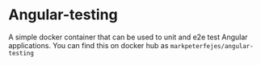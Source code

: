 # Angular-testing
A simple docker container that can be used to unit and e2e test Angular applications. You can find this on docker hub as `markpeterfejes/angular-testing`